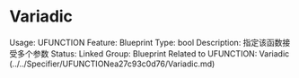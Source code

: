 # Variadic

Usage: UFUNCTION
Feature: Blueprint
Type: bool
Description: 指定该函数接受多个参数
Status: Linked
Group: Blueprint
Related to UFUNCTION: Variadic (../../Specifier/UFUNCTIONea27c93c0d76/Variadic.md)